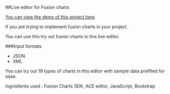 ##Live editor for Fusion charts

[You can view the demo of this project here](http://rakeshkatti.com/fusioncharts/)

If you are trying to implement fusion charts in your project.

You can use this try out fusion charts in this live editor.

###Input formats

* JSON
* XML

You can try out 19 types of charts in this editor with sample data prefilled for ease.

Ingredients used : Fusion Charts SDK, ACE editor, JavaScript, Bootstrap